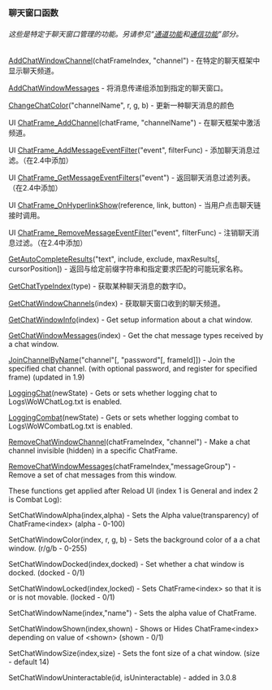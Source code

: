 ### 聊天窗口函数

###### 这些是特定于聊天窗口管理的功能。另请参见“[通道功能](https://wow.gamepedia.com/World_of_Warcraft_API#Channel_Functions)和[通信功能](https://wow.gamepedia.com/World_of_Warcraft_API#Communication_Functions)”部分。

[AddChatWindowChannel](https://wow.gamepedia.com/API_AddChatWindowChannel)\(chatFrameIndex, "channel"\) - 在特定的聊天框架中显示聊天频道。

[AddChatWindowMessages](https://wow.gamepedia.com/API_AddChatWindowMessages) - 将消息传递组添加到指定的聊天窗口。

[ChangeChatColor](https://wow.gamepedia.com/API_ChangeChatColor)\("channelName", r, g, b\) - 更新一种聊天消息的颜色

UI [ChatFrame\_AddChannel](https://wow.gamepedia.com/API_ChatFrame_AddChannel)\(chatFrame, "channelName"\) - 在聊天框架中激活频道。

UI [ChatFrame\_AddMessageEventFilter](https://wow.gamepedia.com/API_ChatFrame_AddMessageEventFilter)\("event", filterFunc\) - 添加聊天消息过滤。（在2.4中添加）

UI [ChatFrame\_GetMessageEventFilters](https://wow.gamepedia.com/API_ChatFrame_GetMessageEventFilters)\("event"\) - 返回聊天消息过滤列表。（在2.4中添加）

UI [ChatFrame\_OnHyperlinkShow](https://wow.gamepedia.com/API_ChatFrame_OnHyperlinkShow)\(reference, link, button\) - 当用户点击聊天链接时调用。

UI [ChatFrame\_RemoveMessageEventFilter](https://wow.gamepedia.com/API_ChatFrame_RemoveMessageEventFilter)\("event", filterFunc\) - 注销聊天消息过滤。（在2.4中添加）

[GetAutoCompleteResults](https://wow.gamepedia.com/API_GetAutoCompleteResults)\("text", include, exclude, maxResults\[, cursorPosition\]\) - 返回与给定前缀字符串和指定要求匹配的可能玩家名称。

[GetChatTypeIndex](https://wow.gamepedia.com/API_GetChatTypeIndex)\(type\) - 获取某种聊天消息的数字ID。

[GetChatWindowChannels](https://wow.gamepedia.com/API_GetChatWindowChannels)\(index\) - 获取聊天窗口收到的聊天频道。

[GetChatWindowInfo](https://wow.gamepedia.com/API_GetChatWindowInfo)\(index\) - Get setup information about a chat window.

[GetChatWindowMessages](https://wow.gamepedia.com/API_GetChatWindowMessages)\(index\) - Get the chat message types received by a chat window.

[JoinChannelByName](https://wow.gamepedia.com/API_JoinChannelByName)\("channel"\[, "password"\[, frameId\]\]\) - Join the specified chat channel. \(with optional password, and register for specified frame\) \(updated in 1.9\)

[LoggingChat](https://wow.gamepedia.com/API_LoggingChat)\(newState\) - Gets or sets whether logging chat to Logs\WoWChatLog.txt is enabled.

[LoggingCombat](https://wow.gamepedia.com/API_LoggingCombat)\(newState\) - Gets or sets whether logging combat to Logs\WoWCombatLog.txt is enabled.

[RemoveChatWindowChannel](https://wow.gamepedia.com/API_RemoveChatWindowChannel)\(chatFrameIndex, "channel"\) - Make a chat channel invisible \(hidden\) in a specific ChatFrame.

[RemoveChatWindowMessages](https://wow.gamepedia.com/API_RemoveChatWindowMessages)\(chatFrameIndex,"messageGroup"\) - Remove a set of chat messages from this window.

These functions get applied after Reload UI \(index 1 is General and index 2 is Combat Log\):

SetChatWindowAlpha\(index,alpha\) - Sets the Alpha value\(transparency\) of ChatFrame&lt;index&gt; \(alpha - 0-100\)

SetChatWindowColor\(index, r, g, b\) - Sets the background color of a a chat window. \(r/g/b - 0-255\)

SetChatWindowDocked\(index,docked\) - Set whether a chat window is docked. \(docked - 0/1\)

SetChatWindowLocked\(index,locked\) - Sets ChatFrame&lt;index&gt; so that it is or is not movable. \(locked - 0/1\)

SetChatWindowName\(index,"name"\) - Sets the alpha value of ChatFrame.

SetChatWindowShown\(index,shown\) - Shows or Hides ChatFrame&lt;index&gt; depending on value of &lt;shown&gt; \(shown - 0/1\)

SetChatWindowSize\(index,size\) - Sets the font size of a chat window. \(size - default 14\)

SetChatWindowUninteractable\(id, isUninteractable\) - added in 3.0.8

